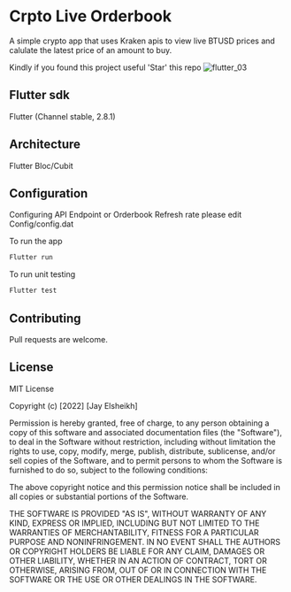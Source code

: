 
# Crpto Live Orderbook

A simple crypto app that uses Kraken apis to view live BTUSD prices and calulate the latest price of an amount to buy.

Kindly if you found this project useful 'Star' this repo
![flutter_03](https://user-images.githubusercontent.com/49027183/202806429-80cb7a0e-ae0f-4c35-8775-0bdf9714c8ca.png)

## Flutter sdk

Flutter (Channel stable, 2.8.1)

## Architecture

Flutter Bloc/Cubit

## Configuration

Configuring API Endpoint or Orderbook Refresh rate please edit Config/config.dat 

To run the app

```bash
Flutter run
```

To run unit testing

```bash
Flutter test
```


## Contributing

Pull requests are welcome. 


## License

MIT License

Copyright (c) [2022] [Jay Elsheikh]

Permission is hereby granted, free of charge, to any person obtaining a copy
of this software and associated documentation files (the "Software"), to deal
in the Software without restriction, including without limitation the rights
to use, copy, modify, merge, publish, distribute, sublicense, and/or sell
copies of the Software, and to permit persons to whom the Software is
furnished to do so, subject to the following conditions:

The above copyright notice and this permission notice shall be included in all
copies or substantial portions of the Software.

THE SOFTWARE IS PROVIDED "AS IS", WITHOUT WARRANTY OF ANY KIND, EXPRESS OR
IMPLIED, INCLUDING BUT NOT LIMITED TO THE WARRANTIES OF MERCHANTABILITY,
FITNESS FOR A PARTICULAR PURPOSE AND NONINFRINGEMENT. IN NO EVENT SHALL THE
AUTHORS OR COPYRIGHT HOLDERS BE LIABLE FOR ANY CLAIM, DAMAGES OR OTHER
LIABILITY, WHETHER IN AN ACTION OF CONTRACT, TORT OR OTHERWISE, ARISING FROM,
OUT OF OR IN CONNECTION WITH THE SOFTWARE OR THE USE OR OTHER DEALINGS IN THE
SOFTWARE.

